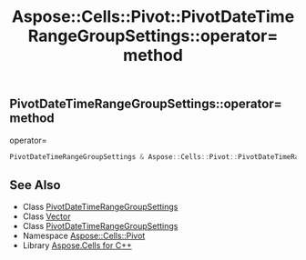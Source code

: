 ﻿---
title: Aspose::Cells::Pivot::PivotDateTimeRangeGroupSettings::operator= method
linktitle: operator=
second_title: Aspose.Cells for C++ API Reference
description: 'Aspose::Cells::Pivot::PivotDateTimeRangeGroupSettings::operator= method. operator= in C++.'
type: docs
weight: 300
url: /cpp/aspose.cells.pivot/pivotdatetimerangegroupsettings/operator_asm/
---
## PivotDateTimeRangeGroupSettings::operator= method


operator=

```cpp
PivotDateTimeRangeGroupSettings & Aspose::Cells::Pivot::PivotDateTimeRangeGroupSettings::operator=(const PivotDateTimeRangeGroupSettings &src)
```

## See Also

* Class [PivotDateTimeRangeGroupSettings](../)
* Class [Vector](../../../aspose.cells/vector/)
* Class [PivotDateTimeRangeGroupSettings](../)
* Namespace [Aspose::Cells::Pivot](../../)
* Library [Aspose.Cells for C++](../../../)
